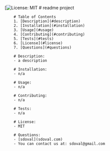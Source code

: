 [![License: MIT]()
        # readme project
        
        # Table of Contents
        1. [Description](#description)
        2. [Installation](#installation)
        3. [Usage](#usage)
        4. [Contributing](#contributing)
        5. [Tests](#tests)
        6. [License](#license)
        7. [Questions](#questions)
        
        # Description:
        - a description
        
        # Installation:
        - n/a
        
        # Usage:
        - n/a
        
        # Contributing:
        - n/a
        
        # Tests:
        - n/a
        
        # License:
        - MIT
        
        # Questions:
        - [sdoval](sdoval.com)
        - You can contact us at: sdoval@gmail.com